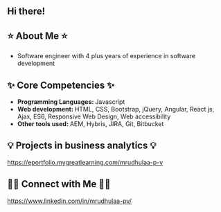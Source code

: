 ## Hi there!

## ⭐️ About Me ⭐️
<ul>
<li>Software engineer with 4 plus years of experience in software development</li>
</ul>

## ✨ Core Competencies ✨
<ul>
<li><b>Programming Languages: </b>Javascript</li>
<li><b>Web development: </b>HTML, CSS, Bootstrap, jQuery, Angular, React js, Ajax, ES6, Responsive Web Design, Web accessibility</li>
<li><b>Other tools used: </b>AEM, Hybris, JIRA, Git, Bitbucket</li>
</ul>

## 💡 Projects in business analytics 💡
https://eportfolio.mygreatlearning.com/mrudhulaa-p-v

## 🙌🏻 Connect with Me 🙌🏻
https://www.linkedin.com/in/mrudhulaa-pv/

